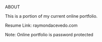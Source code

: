 ABOUT 

This is a portion of my current online portfolio. 

Resume Link: raymondacevedo.com

Note: Online portfolio is password protected

